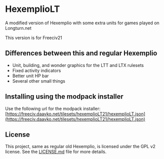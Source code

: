 # HexemplioLT

A modified version of Hexemplio with some extra units for games played on Longturn.net

This version is for Freeciv21

## Differences between this and regular Hexemplio

- Unit, building, and wonder graphics for the LTT and LTX rulesets
- Fixed activity indicators
- Better unit HP bar
- Several other small things

## Installing using the modpack installer

Use the following url for the modpack installer: [https://freeciv.daavko.net/tilesets/hexemplioLT21/hexemplioLT.json](https://freeciv.daavko.net/tilesets/hexemplioLT21/hexemplioLT.json)

## License

This project, same as regular old Hexemplio, is licensed under the GPL v2 license. See the [LICENSE.md](LICENSE.md) file for more details.